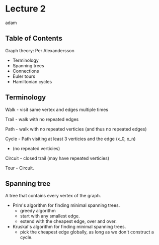 # Lecture 2

adam

## Table of Contents

Graph theory: Per Alexandersson

* Terminology
* Spanning trees
* Connections
* Euler tours
* Hamiltonian cycles

## Terminology

Walk - visit same vertex and edges multiple times

Trail - walk with no repeated edges

Path - walk with no repeated verticies (and thus no repeated edges)

Cycle - Path visiting at least 3 verticies and the edge (x_0, x_n)
   - (no repeated verticies)

Circuit - closed trail (may have repeated verticies)

Tour - Circuit.

## Spanning tree

A tree that contains every vertex of the graph.

* Prim's algorithm for finding minimal spanning trees.
   - greedy algorithm
   - start with any smallest edge.
   - extend with the cheapest edge, over and over.
* Kruskal's algorithm for finding minimal spanning trees.
   - pick the cheapest edge globally, as long as we don't construct a cycle.
